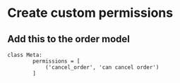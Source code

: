 # Create custom permissions

## Add this to the order model

```
class Meta:
        permissions = [
            ('cancel_order', 'can cancel order')
        ]
```